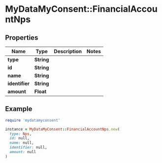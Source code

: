 # MyDataMyConsent::FinancialAccountNps

## Properties

| Name | Type | Description | Notes |
| ---- | ---- | ----------- | ----- |
| **type** | **String** |  |  |
| **id** | **String** |  |  |
| **name** | **String** |  |  |
| **identifier** | **String** |  |  |
| **amount** | **Float** |  |  |

## Example

```ruby
require 'mydatamyconsent'

instance = MyDataMyConsent::FinancialAccountNps.new(
  type: Nps,
  id: null,
  name: null,
  identifier: null,
  amount: null
)
```

